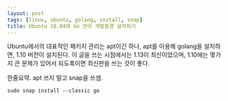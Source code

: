 ```yaml
---
layout: post
tags: [linux, ubuntu, golang, install, snap]
title: Ubuntu 18.04에 Go 언어 개발환경 설치하기
---
```


Ubuntu에서의 대표적인 패키지 관리는 apt이긴 하나, apt를 이용해 golang을 설치하면, 1.10 버전이 설치된다. 이 글을 쓰는 시점에서는 1.13이 최신이었으며, 1.10에는 몇가지 큰 문제가 있어서 되도록이면 최신판을 쓰는 것이 좋다.

한줄요약. apt 쓰지 말고 snap을 쓰셈.

``` 
sudo snap install --classic go
```